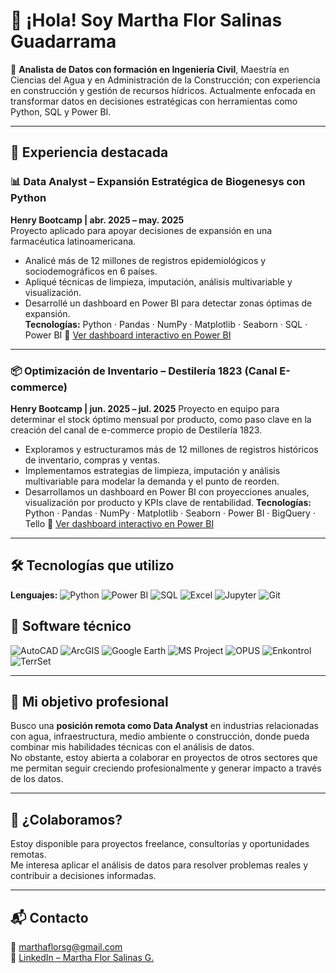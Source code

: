 # 👋 ¡Hola! Soy Martha Flor Salinas Guadarrama

🔎 **Analista de Datos con formación en Ingeniería Civil**, Maestría en Ciencias del Agua y en Administración de la Construcción; con experiencia en construcción y gestión de recursos hídricos.
Actualmente enfocada en transformar datos en decisiones estratégicas con herramientas como Python, SQL y Power BI.

---

## 💼 Experiencia destacada

### 📊 Data Analyst – Expansión Estratégica de Biogenesys con Python  
**Henry Bootcamp | abr. 2025 – may. 2025**  
Proyecto aplicado para apoyar decisiones de expansión en una farmacéutica latinoamericana.  
- Analicé más de 12 millones de registros epidemiológicos y sociodemográficos en 6 países.  
- Apliqué técnicas de limpieza, imputación, análisis multivariable y visualización.  
- Desarrollé un dashboard en Power BI para detectar zonas óptimas de expansión.  
**Tecnologías:** Python · Pandas · NumPy · Matplotlib · Seaborn · SQL · Power BI
🔗 [Ver dashboard interactivo en Power BI](https://app.powerbi.com/view?r=eyJrIjoiMTE0ZTdkMjktYWZiNi00YjNmLWE4YzMtZWY4ODcxMzUyYjdjIiwidCI6ImQ4MzdlZDExLWY2OTYtNGM4OS04OGZkLTdjY2Q5NmY4NjAxNSJ9&pageName=3a4448a834b8ecb8394c)

---
### 📦 Optimización de Inventario – Destilería 1823 (Canal E-commerce)
**Henry Bootcamp | jun. 2025 – jul. 2025** 
Proyecto en equipo para determinar el stock óptimo mensual por producto, como paso clave en la creación del canal de e-commerce propio de Destilería 1823.
- Exploramos y estructuramos más de 12 millones de registros históricos de inventario, compras y ventas.   
- Implementamos estrategias de limpieza, imputación y análisis multivariable para modelar la demanda y el punto de reorden.  
- Desarrollamos un dashboard en Power BI con proyecciones anuales, visualización por producto y KPIs clave de rentabilidad.
**Tecnologías:** Python · Pandas · NumPy · Matplotlib · Seaborn · Power BI · BigQuery · Tello
🔗 [Ver dashboard interactivo en Power BI](https://app.powerbi.com/view?r=eyJrIjoiOWI5NWZlODktYzRmMC00ZWY0LThhNWYtOWNkNjg2YTM0Y2YxIiwidCI6ImQ4MzdlZDExLWY2OTYtNGM4OS04OGZkLTdjY2Q5NmY4NjAxNSJ9&pageName=4d4511fdc31d2702c574)

---

## 🛠️ Tecnologías que utilizo

**Lenguajes:** 
![Python](https://img.shields.io/badge/Python-3776AB?style=for-the-badge&logo=python&logoColor=white)
![Power BI](https://img.shields.io/badge/Power%20BI-F2C811?style=for-the-badge&logo=powerbi&logoColor=black)
![SQL](https://img.shields.io/badge/SQL-336791?style=for-the-badge&logo=postgresql&logoColor=white)
![Excel](https://img.shields.io/badge/Excel-217346?style=for-the-badge&logo=microsoft-excel&logoColor=white)
![Jupyter](https://img.shields.io/badge/Jupyter-F37626?style=for-the-badge&logo=jupyter&logoColor=white)
![Git](https://img.shields.io/badge/Git-F05032?style=for-the-badge&logo=git&logoColor=white)

## 🧰 Software técnico

![AutoCAD](https://img.shields.io/badge/AutoCAD-E61F24?style=for-the-badge&logo=autodesk&logoColor=white)
![ArcGIS](https://img.shields.io/badge/ArcGIS-4479A1?style=for-the-badge&logo=esri&logoColor=white)
![Google Earth](https://img.shields.io/badge/Google%20Earth-4285F4?style=for-the-badge&logo=googleearth&logoColor=white)
![MS Project](https://img.shields.io/badge/MS%20Project-107C41?style=for-the-badge&logo=microsoft&logoColor=white)
![OPUS](https://img.shields.io/badge/OPUS-FF8C00?style=for-the-badge)
![Enkontrol](https://img.shields.io/badge/Enkontrol-008080?style=for-the-badge)
![TerrSet](https://img.shields.io/badge/TerrSet-6A5ACD?style=for-the-badge)


---

## 🎯 Mi objetivo profesional

Busco una **posición remota como Data Analyst** en industrias relacionadas con agua, infraestructura, medio ambiente o construcción, donde pueda combinar mis habilidades técnicas con el análisis de datos.  
No obstante, estoy abierta a colaborar en proyectos de otros sectores que me permitan seguir creciendo profesionalmente y generar impacto a través de los datos.

---

## 🤝 ¿Colaboramos?

Estoy disponible para proyectos freelance, consultorías y oportunidades remotas.  
Me interesa aplicar el análisis de datos para resolver problemas reales y contribuir a decisiones informadas.

---

## 📬 Contacto

📧 [marthaflorsg@gmail.com](mailto:marthaflorsg@gmail.com)  
🔗 [LinkedIn – Martha Flor Salinas G.](https://www.linkedin.com/in/mflor-salinas-g)

